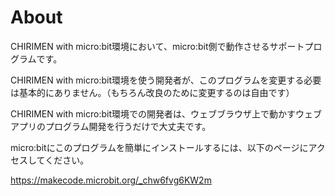 # About

CHIRIMEN with micro:bit環境において、micro:bit側で動作させるサポートプログラムです。

CHIRIMEN with micro:bit環境を使う開発者が、このプログラムを変更する必要は基本的にありません。（もちろん改良のために変更するのは自由です）

CHIRIMEN with micro:bit環境での開発者は、ウェブブラウザ上で動かすウェブアプリのプログラム開発を行うだけで大丈夫です。

micro:bitにこのプログラムを簡単にインストールするには、以下のページにアクセスしてください。

<a href="link2original.html#https://makecode.microbit.org/_chw6fvg6KW2m" target="_blank">https://makecode.microbit.org/_chw6fvg6KW2m</a>

